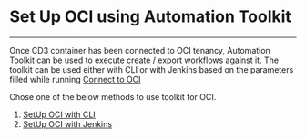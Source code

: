 # **Set Up OCI using Automation Toolkit**
---

Once CD3 container has been connected to OCI tenancy, Automation Toolkit can be used to execute create / export workflows against it. The toolkit can be used either with CLI or with Jenkins based on the parameters filled while running <a href = "../connect-container-to-oci-tenancy"><u>Connect to OCI</u></a> 

Chose one of the below methods to use toolkit for OCI.

1.  <a href = "../cd3-cli"><u>SetUp OCI with CLI</u></a> 
2.  <a href="../cd3-jenkins"><u>SetUp OCI with Jenkins</u></a> 


